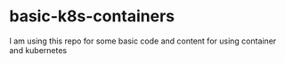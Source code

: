 # basic-k8s-containers
I am using this repo for some basic code and content for using container and kubernetes
